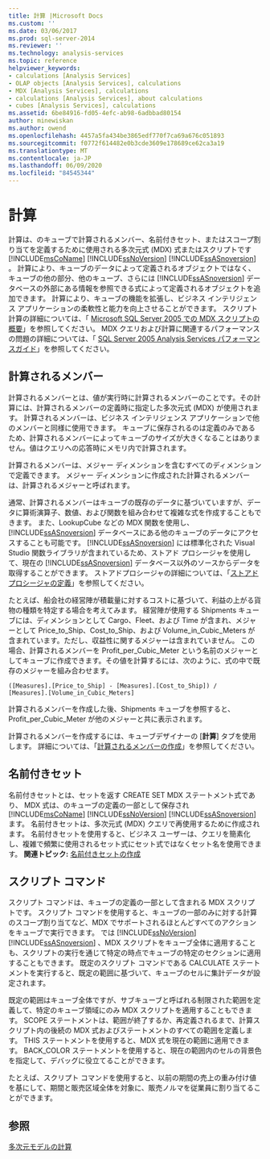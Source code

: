 ```yaml
---
title: 計算 |Microsoft Docs
ms.custom: ''
ms.date: 03/06/2017
ms.prod: sql-server-2014
ms.reviewer: ''
ms.technology: analysis-services
ms.topic: reference
helpviewer_keywords:
- calculations [Analysis Services]
- OLAP objects [Analysis Services], calculations
- MDX [Analysis Services], calculations
- calculations [Analysis Services], about calculations
- cubes [Analysis Services], calculations
ms.assetid: 6be84916-fd05-4efc-ab98-6adbbad80154
author: minewiskan
ms.author: owend
ms.openlocfilehash: 4457a5fa434be3865edf770f7ca69a676c051893
ms.sourcegitcommit: f0772f614482e0b3cde3609e178689ce62ca3a19
ms.translationtype: MT
ms.contentlocale: ja-JP
ms.lasthandoff: 06/09/2020
ms.locfileid: "84545344"
---
```

# <a name="calculations"></a>計算
  計算は、のキューブで計算されるメンバー、名前付きセット、またはスコープ割り当てを定義するために使用される多次元式 (MDX) 式またはスクリプトです [!INCLUDE[msCoName](../../includes/msconame-md.md)] [!INCLUDE[ssNoVersion](../../includes/ssnoversion-md.md)] [!INCLUDE[ssASnoversion](../../includes/ssasnoversion-md.md)] 。 計算により、キューブのデータによって定義されるオブジェクトではなく、キューブの他の部分、他のキューブ、さらには [!INCLUDE[ssASnoversion](../../includes/ssasnoversion-md.md)] データベースの外部にある情報を参照できる式によって定義されるオブジェクトを追加できます。 計算により、キューブの機能を拡張し、ビジネス インテリジェンス アプリケーションの柔軟性と能力を向上させることができます。 スクリプト計算の詳細については、「 [Microsoft SQL Server 2005 での MDX スクリプトの概要](https://go.microsoft.com/fwlink/?LinkId=81892)」を参照してください。 MDX クエリおよび計算に関連するパフォーマンスの問題の詳細については、「 [SQL Server 2005 Analysis Services パフォーマンスガイド](https://docsbay.net/Microsoft-SQL-Server-2005-Analysis-Services-Performance-Guide)」を参照してください。  
  
## <a name="calculated-members"></a>計算されるメンバー  
 計算されるメンバーとは、値が実行時に計算されるメンバーのことです。その計算には、計算されるメンバーの定義時に指定した多次元式 (MDX) が使用されます。 計算されるメンバーは、ビジネス インテリジェンス アプリケーションで他のメンバーと同様に使用できます。 キューブに保存されるのは定義のみであるため、計算されるメンバーによってキューブのサイズが大きくなることはありません。値はクエリへの応答時にメモリ内で計算されます。  
  
 計算されるメンバーは、メジャー ディメンションを含むすべてのディメンションで定義できます。 メジャー ディメンションに作成された計算されるメンバーは、計算されるメジャーと呼ばれます。  
  
 通常、計算されるメンバーはキューブの既存のデータに基づいていますが、データに算術演算子、数値、および関数を組み合わせて複雑な式を作成することもできます。 また、LookupCube などの MDX 関数を使用し、[!INCLUDE[ssASnoversion](../../includes/ssasnoversion-md.md)] データベースにある他のキューブのデータにアクセスすることも可能です。 [!INCLUDE[ssASnoversion](../../includes/ssasnoversion-md.md)] には標準化された Visual Studio 関数ライブラリが含まれているため、ストアド プロシージャを使用して、現在の [!INCLUDE[ssASnoversion](../../includes/ssasnoversion-md.md)] データベース以外のソースからデータを取得することができます。 ストアドプロシージャの詳細については、「[ストアドプロシージャの定義](../multidimensional-models-extending-olap-stored-procedures/defining-stored-procedures.md)」を参照してください。  
  
 たとえば、船会社の経営陣が積載量に対するコストに基づいて、利益の上がる貨物の種類を特定する場合を考えてみます。 経営陣が使用する Shipments キューブには、ディメンションとして Cargo、Fleet、および Time が含まれ、メジャーとして Price_to_Ship、Cost_to_Ship、および Volume_in_Cubic_Meters が含まれています。ただし、収益性に関するメジャーは含まれていません。 この場合、計算されるメンバーを Profit_per_Cubic_Meter という名前のメジャーとしてキューブに作成できます。その値を計算するには、次のように、式の中で既存のメジャーを組み合わせます。  
  
```  
([Measures].[Price_to_Ship] - [Measures].[Cost_to_Ship]) /  
[Measures].[Volume_in_Cubic_Meters]  
```  
  
 計算されるメンバーを作成した後、Shipments キューブを参照すると、Profit_per_Cubic_Meter が他のメジャーと共に表示されます。  
  
 計算されるメンバーを作成するには、キューブデザイナーの [**計算**] タブを使用します。 詳細については、「[計算されるメンバーの作成](../multidimensional-models/create-calculated-members.md)」を参照してください。  
  
## <a name="named-sets"></a>名前付きセット  
 名前付きセットとは、セットを返す CREATE SET MDX ステートメント式であり、 MDX 式は、のキューブの定義の一部として保存され [!INCLUDE[msCoName](../../includes/msconame-md.md)] [!INCLUDE[ssNoVersion](../../includes/ssnoversion-md.md)] [!INCLUDE[ssASnoversion](../../includes/ssasnoversion-md.md)] ます。 名前付きセットは、多次元式 (MDX) クエリで再使用するために作成されます。 名前付きセットを使用すると、ビジネス ユーザーは、クエリを簡素化し、複雑で頻繁に使用されるセット式にセット式ではなくセット名を使用できます。 **関連トピック:** [名前付きセットの作成](../multidimensional-models/create-named-sets.md)  
  
## <a name="script-commands"></a>スクリプト コマンド  
 スクリプト コマンドは、キューブの定義の一部として含まれる MDX スクリプトです。 スクリプト コマンドを使用すると、キューブの一部のみに対する計算のスコープ割り当てなど、MDX でサポートされるほとんどすべてのアクションをキューブで実行できます。 では [!INCLUDE[ssNoVersion](../../includes/ssnoversion-md.md)] [!INCLUDE[ssASnoversion](../../includes/ssasnoversion-md.md)] 、MDX スクリプトをキューブ全体に適用することも、スクリプトの実行を通じて特定の時点でキューブの特定のセクションに適用することもできます。 既定のスクリプト コマンドである CALCULATE ステートメントを実行すると、既定の範囲に基づいて、キューブのセルに集計データが設定されます。  
  
 既定の範囲はキューブ全体ですが、サブキューブと呼ばれる制限された範囲を定義して、特定のキューブ領域にのみ MDX スクリプトを適用することもできます。 SCOPE ステートメントは、範囲が終了するか、再定義されるまで、計算スクリプト内の後続の MDX 式およびステートメントのすべての範囲を定義します。 THIS ステートメントを使用すると、MDX 式を現在の範囲に適用できます。 BACK_COLOR ステートメントを使用すると、現在の範囲内のセルの背景色を指定して、デバッグに役立てることができます。  
  
 たとえば、スクリプト コマンドを使用すると、以前の期間の売上の重み付け値を基にして、期間と販売区域全体を対象に、販売ノルマを従業員に割り当てることができます。  
  
## <a name="see-also"></a>参照  
 [多次元モデルの計算](../multidimensional-models/calculations-in-multidimensional-models.md)  
  
  
